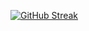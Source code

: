 [![GitHub Streak](https://streak-stats.demolab.com?user=KrrishVardhan&theme=youtube-dark&border_radius=10)](https://git.io/streak-stats)
